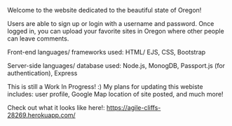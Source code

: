 Welcome to the website dedicated to the beautiful state of Oregon!

Users are able to sign up or login with a username and password. Once logged in, you can upload your favorite sites in 
Oregon where other people can leave comments. 

Front-end languages/ frameworks used:
HTML/ EJS,
CSS,
Bootstrap

Server-side languages/ database used:
Node.js,
MonogDB,
Passport.js (for authentication),
Express

This is still a Work In Progress! :) My plans for updating this webiste includes: user profile, Google Map location of site posted,
and much more!

Check out what it looks like here!: https://agile-cliffs-28269.herokuapp.com/
